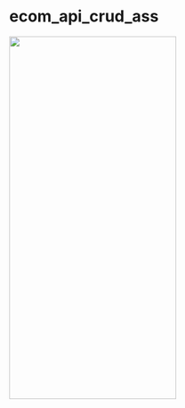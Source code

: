 # ecom_api_crud_ass

<img src="https://github.com/user-attachments/assets/6e9b9ebf-c8b7-474a-bcee-4d926190f6f1" width="300" height="650">


